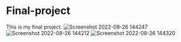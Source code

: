 # Final-project
This is my final project.
![Screenshot 2022-08-26 144247](https://user-images.githubusercontent.com/109854678/186870721-30a96780-b0ad-4068-9b33-3154940e69c7.png)
![Screenshot 2022-08-26 144212](https://user-images.githubusercontent.com/109854678/186870742-732aebdf-47fa-4790-8676-98e19155cd8a.png)
![Screenshot 2022-08-26 144320](https://user-images.githubusercontent.com/109854678/186870776-6f88b4b3-906f-4e3f-95d6-159375184550.png)
